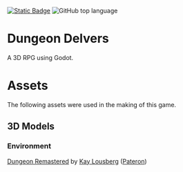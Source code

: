 [![Static Badge](https://img.shields.io/badge/Godot%20Engine-4.3-blue?style=plastic&logo=godotengine)](https://godotengine.org/)
![GitHub top language](https://img.shields.io/github/languages/top/dragonforge-dev/dungeon-delvers?logo=godotengine)


# Dungeon Delvers #
A 3D RPG using Godot.

# Assets #
The following assets were used in the making of this game.

## 3D Models ##

### Environment ###
[Dungeon Remastered](https://kaylousberg.itch.io/kaykit-dungeon-remastered) by [Kay Lousberg](https://kaylousberg.com/) ([Pateron](https://www.patreon.com/kaylousberg))
